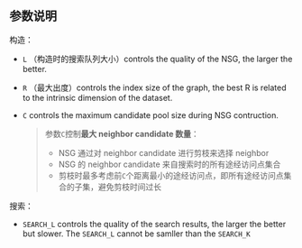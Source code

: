 ## 参数说明

构造：

- `L` （构造时的搜索队列大小）controls the quality of the NSG, the larger the better.

- `R` （最大出度）controls the index size of the graph, the best R is related to the intrinsic dimension of the dataset.

- `C` controls the maximum candidate pool size during NSG contruction.

  > 参数`C`控制**最大 neighbor candidate 数量**：
  >
  > - NSG 通过对 neighbor candidate 进行剪枝来选择 neighbor
  > - NSG 的 neighbor candidate 来自搜索时的所有途经访问点集合
  > - 剪枝时最多考虑前`C`个距离最小的途经访问点，即所有途经访问点集合的子集，避免剪枝时间过长

搜索：

- `SEARCH_L` controls the quality of the search results, the larger the better but slower. The `SEARCH_L` cannot be samller than the `SEARCH_K`